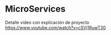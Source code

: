 # MicroServices

Detalle video con explicación de proyecto https://www.youtube.com/watch?v=cSVj1RuwT30